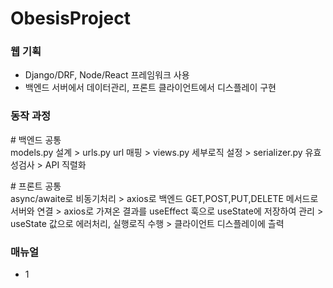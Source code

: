 # ObesisProject

<div>
  <h3>웹 기획</h3>
  
  <div>
    <ul>
      <li>Django/DRF, Node/React 프레임워크 사용</li>
      <li>백엔드 서버에서 데이터관리, 프론트 클라이언트에서 디스플레이 구현</li>
    </ul>
  </div>
  
</div>


<div>
  <h3>동작 과정</h3>
     <p>
     # 백엔드 공통 <br/>
       models.py 설계 > urls.py url 매핑 > views.py 세부로직 설정 > serializer.py 유효성검사 > API 직렬화
     </p>
       
     
     
  
</div>

  <p>  
     # 프론트 공통 <br/>       
       async/awaite로 비동기처리 > axios로 백엔드 GET,POST,PUT,DELETE 메서드로 서버와 연결 > axios로 가져온 결과를 useEffect 훅으로
       useState에 저장하여 관리 > useState 값으로 에러처리, 실행로직 수행 > 클라이언트 디스플레이에 츨력
  </p>

<div>
  <h3>매뉴얼</h3>
  
  <div>
    <ul>
      <li>1</li>
    </ul>
  </div>
  
</div> 

